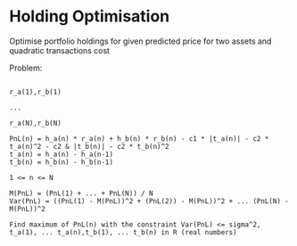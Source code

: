# Holding Optimisation

Optimise portfolio holdings for given predicted price for two assets and quadratic transactions cost

Problem:

```c1,c2,sigma,h_a(0),h_b(0)

r_a(1),r_b(1)

...

r_a(N),r_b(N)

PnL(n) = h_a(n) * r_a(n) + h_b(n) * r_b(n) - c1 * |t_a(n)| - c2 * t_a(n)^2 - c2 & |t_b(n)| - c2 * t_b(n)^2
t_a(n) = h_a(n) - h_a(n-1)
t_b(n) = h_b(n) - h_b(n-1)

1 <= n <= N

M(PnL) = (PnL(1) + ... + PnL(N)) / N
Var(PnL) = ((PnL(1) - M(PnL))^2 + (PnL(2)) - M(PnL))^2 + ... (PnL(N) - M(PnL))^2    

Find maximum of PnL(n) with the constraint Var(PnL) <= sigma^2,
t_a(1), ... t_a(n),t_b(1), ... t_b(n) in R (real numbers)

```


